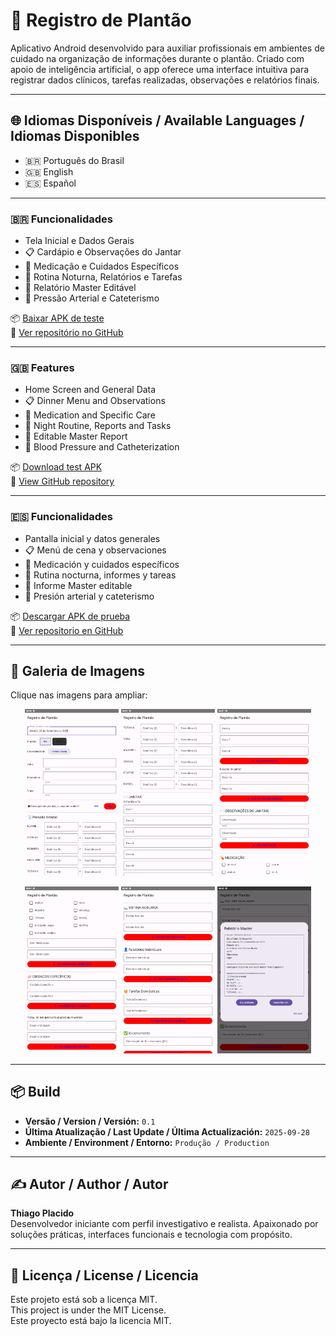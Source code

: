 # 🏥 Registro de Plantão

Aplicativo Android desenvolvido para auxiliar profissionais em ambientes de cuidado na organização de informações durante o plantão. Criado com apoio de inteligência artificial, o app oferece uma interface intuitiva para registrar dados clínicos, tarefas realizadas, observações e relatórios finais.

---

## 🌐 Idiomas Disponíveis / Available Languages / Idiomas Disponibles

- 🇧🇷 Português do Brasil
- 🇬🇧 English
- 🇪🇸 Español

---

### 🇧🇷 Funcionalidades

- Tela Inicial e Dados Gerais  
- 📋 Cardápio e Observações do Jantar  
- 💊 Medicação e Cuidados Específicos  
- 🌙 Rotina Noturna, Relatórios e Tarefas  
- 📘 Relatório Master Editável  
- 💉 Pressão Arterial e Cateterismo  

📦 [Baixar APK de teste](app-debug.apk)  
🔗 [Ver repositório no GitHub](https://github.com/thiagoplacido/registro-plantao)

---

### 🇬🇧 Features

- Home Screen and General Data  
- 📋 Dinner Menu and Observations  
- 💊 Medication and Specific Care  
- 🌙 Night Routine, Reports and Tasks  
- 📘 Editable Master Report  
- 💉 Blood Pressure and Catheterization  

📦 [Download test APK](app-debug.apk)  
🔗 [View GitHub repository](https://github.com/thiagoplacido/registro-plantao)

---

### 🇪🇸 Funcionalidades

- Pantalla inicial y datos generales  
- 📋 Menú de cena y observaciones  
- 💊 Medicación y cuidados específicos  
- 🌙 Rutina nocturna, informes y tareas  
- 📘 Informe Master editable  
- 💉 Presión arterial y cateterismo  

📦 [Descargar APK de prueba](app-debug.apk)  
🔗 [Ver repositorio en GitHub](https://github.com/thiagoplacido/registro-plantao)

---

## 📸 Galeria de Imagens

Clique nas imagens para ampliar:

<p align="center">
  <a href="screenshots/1.png"><img src="screenshots/1.png" width="150" alt="Tela 1" /></a>
  <a href="screenshots/2.png"><img src="screenshots/2.png" width="150" alt="Tela 2" /></a>
  <a href="screenshots/3.png"><img src="screenshots/3.png" width="150" alt="Tela 3" /></a>
</p>
<p align="center">
  <a href="screenshots/4.png"><img src="screenshots/4.png" width="150" alt="Tela 4" /></a>
  <a href="screenshots/5.png"><img src="screenshots/5.png" width="150" alt="Tela 5" /></a>
  <a href="screenshots/6.png"><img src="screenshots/6.png" width="150" alt="Tela 6" /></a>
</p>

---

## 📦 Build

- **Versão / Version / Versión:** `0.1`  
- **Última Atualização / Last Update / Última Actualización:** `2025-09-28`  
- **Ambiente / Environment / Entorno:** `Produção / Production`

---

## ✍️ Autor / Author / Autor

**Thiago Placido**  
Desenvolvedor iniciante com perfil investigativo e realista. Apaixonado por soluções práticas, interfaces funcionais e tecnologia com propósito.

---

## 📄 Licença / License / Licencia

Este projeto está sob a licença MIT.  
This project is under the MIT License.  
Este proyecto está bajo la licencia MIT.
